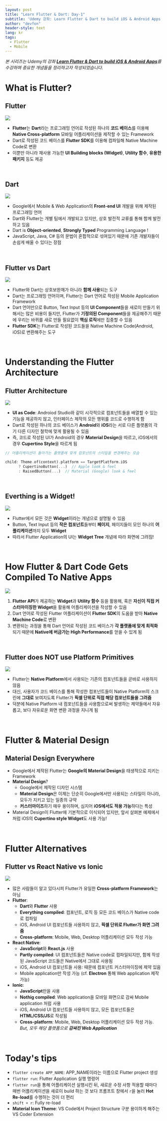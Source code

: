 ```yaml
---
layout: post
title: "Learn Flutter & Dart: Day-1"
subtitle: 'Udemy 강좌: Learn Flutter & Dart to build iOS & Android Apps 정리하기'
author: "devfon"
header-style: text
lang: kr
tags:
  - Flutter
  - Mobile
---
```


_본 시리즈는 Udemy의 강좌 [**Learn Flutter & Dart to build iOS & Android Apps**](https://www.udemy.com/course/learn-flutter-dart-to-build-ios-android-apps/)를 수강하며 중요한 개념들을 정리하고자 작성되었습니다._

# What is Flutter?
## Flutter
![](/img/in-post/flutter-logo.png)
- **Flutter**는 **Dart**라는 프로그래밍 언어로 작성된 하나의 **코드 베이스**를 이용해 **Native Cross-platform** 모바일 어플리케이션을 제작할 수 있는 Framework
- Dart로 작성된 코드 베이스를 **Flutter SDK**를 이용해 컴파일해 Native Machine Code로 변환
- 이뿐만 아니라 재사용 가능한 **UI Building blocks (Widget)**, **Utility 함수**, **유용한 패키지** 등도 제공

<br/>

## Dart
![](/img/in-post/dart-logo.png)
- Google에서 Mobile & Web Application의 **Front-end UI** 개발을 위해 제작된 프로그래밍 언어
- Dart와 Flutter는 개별 팀에서 개발되고 있지만, 상호 발전적 교류를 통해 함께 발전하고 있음
- Dart is **Object-oriented**, **Strongly Typed** Programming Language !
- JavaScript, Java, C# 등의 문법이 혼합적으로 섞여있기 때문에 기존 개발자들이 손쉽게 배울 수 있다는 장점

<br/>

## Flutter vs Dart
![](/img/in-post/flutter.png)
- Flutter와 Dart는 상호보완재가 아니라 **함께 사용**되는 도구
- Dart는 프로그래밍 언어이며, Flutter는 Dart 언어로 작성된 Mobile Application Framework
- Dart 언어만으로 Button, Text Input 등의 **UI Component**들을 새로이 만들기 위해서는 많은 비용이 들지만, Flutter가 **기정의된 Component**들을 제공해주기 때문에 우리는 바퀴를 새로 만들 필요없이 **핵심 로직**에만 집중할 수 있음
- **Flutter SDK**는 Flutter로 작성된 코드들을 Native Machine Code(Android, iOS)로 변환해주는 도구

<br/>

# Understanding the Flutter Architecture
## Flutter Architecture
![](/img/in-post/ui-as-code.png)
- **UI as Code**: Androiod Studio와 같이 시각적으로 컴포넌트들을 배열할 수 있는 기능을 제공하지 않고, 인터페이스 제작의 모든 행위를 코드로 수행하게 함
- Dart로 작성된 하나의 코드 베이스가 **Android**와 **iOS**라는 서로 다른 플랫폼의 각기 다른 디자인 철학에 맞게 활용될 수 있음
- 즉, 코드로 작성된 UI가 Android의 경우 **Material Design**을 따르고, iOS에서의 경우 **Cupertino Style**을 따르게 됨

```dart
// 어플리케이션이 돌아가는 플랫폼에 맞게 컴포넌트의 스타일을 변경해주는 모습

child: Theme.of(context).platform == TargetPlatform.iOS
	  ? CupertinoButton(...)  // Apple look & feel
	  : RaisedButton(...)  // Material (Google) look & feel
```

<br/>

## Everthing is a Widget!
![](/img/in-post/widget-tree.png)
- Flutter에서 모든 것은 **Widget**이라는 개념으로 설명될 수 있음
- Button, Text Input 등의 **작은 컴포넌트**들부터 **페이지**, 페이지들이 모인 하나의 **어플리케이션**까지 모두 **Widget**
- 따라서 Flutter Application의 UI는 **Widget Tree** 개념에 따라 화면에 그려짐!

<br/>

# How Flutter & Dart Code Gets Compiled To Native Apps
![](/img/in-post/flutter-transformation.png)
1. **Flutter API**가 제공하는 **Widget**과 **Utility 함수** 등을 활용해, 혹은 **자신이 직접 커스터마이징한 Widget**을 활용해 어플리케이션을 작성할 수 있음
2. Dart 언어로 작성된 Flutter 어플리케이션이 **Flutter SDK**의 도움을 받아 **Native Machine Code**로 변환
3. 변환되는 과정을 통해 Dart 언어로 작성된 코드 베이스가 **각 플랫폼에 맞게 최적화**되기 때문에 **Native에 버금가는 High Performance**를 얻을 수 있게 됨

<br/>

## Flutter does NOT use Platform Primitives
![](/img/in-post/flutter-control.png)
- Flutter는 **Native Platform**에서 사용되는 기존의 컴포넌트들을 곧바로 사용하지 않음
- 대신, 사용자가 코드 베이스를 통해 작성한 컴포넌트들이 Native Platform의 스크린에 **그대로** 보여지도록 Flutter가 **픽셀 단위로 직접 해당 컴포넌트들을 그려줌**
- 덕분에 Native Platform 내 컴포넌트들을 사용함으로써 발생하는 제약들에서 자유롭고, 보다 자유로운 화면 변환 과정을 지니게 됨 

<br/>

# Flutter & Material Design
## Material Design Everywhere
- Google에서 제작된 Flutter는 **Google의 Material Design**을 태생적으로 지키는 Framework
- **Material Design**?
	- Google에서 제작된 디자인 시스템
	- **Material Design**은 이제는 단순히 Google에서만 사용되는 스타일이 아니라, 모두가 지키고 있는 일종의 규약
	- **커스터마이즈**하기 매우 용이하며, 심지어 **iOS에서도 적용 가능**하다는 특성
- Material Design이 Flutter에 기본적으로 이식되어 있지만, 앞서 살펴본 예제에서 처럼 iOS의 **Cupertino style Widget**도 사용 가능!

<br/>

# Flutter Alternatives
## Flutter vs React Native vs Ionic
![](/img/in-post/cross-platform.png)
- 많은 사람들이 알고 있다시피 Flutter가 유일한 **Cross-platform Framework**는 아님
- **Flutter**: 
	- **Dart**와 **Flutter** 사용
	- **Everything compiled**: 컴포넌트, 로직 등 모든 코드 베이스가 Native code로 컴파일
	- iOS, Android UI 컴포넌트들 사용하지 않고, **픽셀 단위로 Flutter가 화면 그려줌**
	- **Cross-platform**: Mobile, Web, Desktop 어플리케이션 모두 작성 가능
- **React Native**: 
	- **JavaScript**와 **React.js** 사용
	- **Partly compiled**: UI 컴포넌트들은 Native code로 컴파일되지만, 함께 작성된 JavaScript 코드들은 Native에서 그대로 사용됨
	- iOS, Android UI 컴포넌트들 사용: 때문에 컴포넌트 커스터마이징에 제약 있음
	- Mobile application만 작성 가능 (cf. **Electron** 통해 Web application 제작 가능)
- **Ionic**: 
	- **JavaScript**만을 사용	
	- **Nothig compiled**: Web application을 모바일 화면으로 감싸 Mobile application 처럼 사용
	- iOS, Android UI 컴포넌트들 사용하지 않고, 모든 컴포넌트들은 **HTML/CSS/JS**로 작성됨
	- **Cross-platform**: Mobile, Web, Desktop 어플리케이션 모두 작성 가능. _But, 모두 해당 플랫폼으로 **감싸진 Web Application**_

<br/>

# Today's tips
- `flutter create APP_NAME`: APP_NAME이라는 이름으로 Flutter project 생성
- `flutter run`: Flutter Application 실행 명령어
- `flutter run`을 통해 어플리케이션 실행시킨 뒤, 새로운 수정 사항 적용할 때마다 매번 어플리케이션을 새로이 build 하는 것 보다 프롬프트 창에서 `r`을 눌러 **Hot Re-load**를 수행하는 것이 더 편리
- `shift + r`: Fully re-load
- **Material Icon Theme**: VS Code에서 Project Structure 구분 용이하게 해주는 VS Coder Extension
